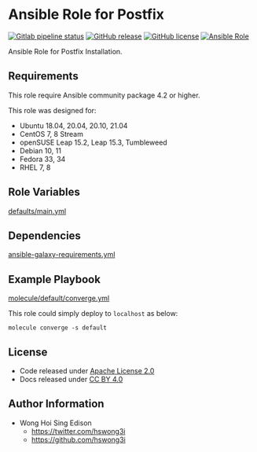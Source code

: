 # Ansible Role for Postfix

[![Gitlab pipeline status](https://img.shields.io/gitlab/pipeline/alvistack/ansible-role-postfix/master)](https://gitlab.com/alvistack/ansible-role-postfix/-/pipelines)
[![GitHub release](https://img.shields.io/github/release/alvistack/ansible-role-postfix.svg)](https://github.com/alvistack/ansible-role-postfix/releases)
[![GitHub license](https://img.shields.io/github/license/alvistack/ansible-role-postfix.svg)](https://github.com/alvistack/ansible-role-postfix/blob/master/LICENSE)
[![Ansible Role](https://img.shields.io/badge/galaxy-alvistack.postfix-blue.svg)](https://galaxy.ansible.com/alvistack/postfix)

Ansible Role for Postfix Installation.

## Requirements

This role require Ansible community package 4.2 or higher.

This role was designed for:

  - Ubuntu 18.04, 20.04, 20.10, 21.04
  - CentOS 7, 8 Stream
  - openSUSE Leap 15.2, Leap 15.3, Tumbleweed
  - Debian 10, 11
  - Fedora 33, 34
  - RHEL 7, 8

## Role Variables

[defaults/main.yml](defaults/main.yml)

## Dependencies

[ansible-galaxy-requirements.yml](ansible-galaxy-requirements.yml)

## Example Playbook

[molecule/default/converge.yml](molecule/default/converge.yml)

This role could simply deploy to `localhost` as below:

    molecule converge -s default

## License

  - Code released under [Apache License 2.0](LICENSE)
  - Docs released under [CC BY 4.0](http://creativecommons.org/licenses/by/4.0/)

## Author Information

  - Wong Hoi Sing Edison
      - <https://twitter.com/hswong3i>
      - <https://github.com/hswong3i>
